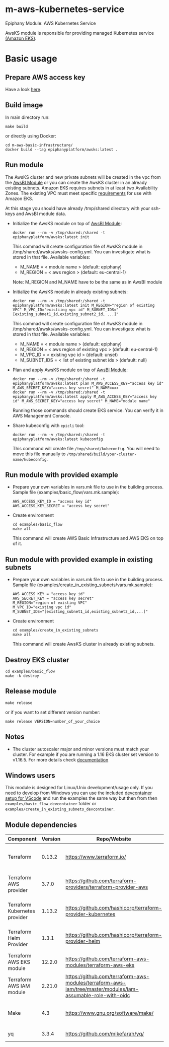 # m-aws-kubernetes-service

Epiphany Module: AWS Kubernetes Service

AwsKS module is reponsible for providing managed Kubernetes service [(Amazon EKS)](https://aws.amazon.com/eks/).

# Basic usage

## Prepare AWS access key

Have a look [here](https://docs.aws.amazon.com/general/latest/gr/aws-sec-cred-types.html#access-keys-and-secret-access-keys).

## Build image

In main directory run:

  ```shell
  make build
  ```

or directly using Docker:

  ```shell
  cd m-aws-basic-infrastructure/
  docker build --tag epiphanyplatform/awsks:latest .
  ```

## Run module

The AwsKS cluster and new private subnets will be created in the vpc from the [AwsBI Module](https://github.com/epiphany-platform/m-aws-basic-infrastructure) or you can create the AwsKS cluster in an already existing subnets. Amazon EKS requires subnets in at least two Availability Zones. The existing VPC must meet specific [requirements](https://docs.aws.amazon.com/eks/latest/userguide/network_reqs.html) for use with Amazon EKS.

At this stage you should have already /tmp/shared directory with your ssh-keys and AwsBI module data.

* Initialize the AwsKS module on top of [AwsBI Module](https://github.com/epiphany-platform/m-aws-basic-infrastructure):

  ```shell
  docker run --rm -v /tmp/shared:/shared -t epiphanyplatform/awsks:latest init
  ```

  This commad will create configuration file of AwsKS module in /tmp/shared/awsks/awsks-config.yml. You can investigate what is stored in that file.
  Available variables:
  * M_NAME = < module name > (default: epiphany)
  * M_REGION = < aws region > (default: eu-central-1)

  Note: M_REGION and M_NAME have to be the same as in AwsBI module

* Initialize the AwsKS module in already existing subnets:

  ```shell
  docker run --rm -v /tmp/shared:/shared -t epiphanyplatform/awsks:latest init M_REGION="region of existing VPC" M_VPC_ID="existiing vpc id" M_SUBNET_IDS="[existing_subnet1_id,existing_subnet2_id, ...]"
  ```

   This commad will create configuration file of AwsKS module in /tmp/shared/awsks/awsks-config.yml. You can investigate what is stored in that file.
  Available variables:
  * M_NAME = < module name > (default: epiphany)
  * M_REGION = < aws region of existing vpc > (default: eu-central-1)
  * M_VPC_ID = < existing vpc id > (default: unset)
  * M_SUBNET_IDS = < list of existing subnet ids > (default: null)

* Plan and apply AwsKS module on top of [AwsBI Module](https://github.com/epiphany-platform/m-aws-basic-infrastructure):

  ```shell
  docker run --rm -v /tmp/shared:/shared -t epiphanyplatform/awsks:latest plan M_AWS_ACCESS_KEY="access key id" M_AWS_SECRET_KEY="access key secret" M_NAME=xxx
  docker run --rm -v /tmp/shared:/shared -t epiphanyplatform/awsks:latest apply M_AWS_ACCESS_KEY="access key id" M_AWS_SECRET_KEY="access key secret" M_NAME="module name"
  ```

  Running those commands should create EKS service. You can verify it in AWS Management Console.

* Share kubeconfig with `epicli` tool:

  ```shell
  docker run --rm -v /tmp/shared:/shared -t epiphanyplatform/awsks:latest kubeconfig
  ```

  This command will create file `/tmp/shared/kubeconfig`. You will need to move this file manually to `/tmp/shared/build/your-cluster-name/kubeconfig`.

## Run module with provided example

* Prepare your own variables in vars.mk file to use in the building process. Sample file (examples/basic_flow/vars.mk.sample):

  ```shell
  AWS_ACCESS_KEY_ID = "access key id"
  AWS_ACCESS_KEY_SECRET = "access key secret"
  ```

* Create environment

  ```shell
  cd examples/basic_flow
  make all
  ```

  This command will create AWS Basic Infrastructure and AWS EKS on top of it.

## Run module with provided example in existing subnets

* Prepare your own variables in vars.mk file to use in the building process. Sample file (examples/create_in_existing_subnets/vars.mk.sample):

  ```shell
  AWS_ACCESS_KEY = "access key id"
  AWS_SECRET_KEY = "access key secret"
  M_REGION="region of existing VPC"
  M_VPC_ID="existing vpc id"
  M_SUBNET_IDS="[existing_subnet1_id,existing_subnet2_id,...]"
  ```

* Create environment

  ```shell
  cd examples/create_in_existing_subnets
  make all
  ```

  This command will create AwsKS cluster in already existing subnets.

## Destroy EKS cluster

  ```shell
  cd examples/basic_flow
  make -k destroy
  ```

## Release module

  ```shell
  make release
  ```

or if you want to set different version number:

  ```shell
  make release VERSION=number_of_your_choice
  ```

## Notes

* The cluster autoscaler major and minor versions must match your cluster.
For example if you are running a 1.16 EKS cluster set version to v1.16.5.
For more details check [documentation](https://github.com/terraform-aws-modules/terraform-aws-eks/blob/master/docs/autoscaling.md#notes)

## Windows users

This module is designed for Linux/Unix development/usage only. If you need to develop from Windows you can use the included [devcontainer setup for VScode](https://code.visualstudio.com/docs/remote/containers-tutorial) and run the examples the same way but then from then ```examples/basic_flow_devcontainer``` folder or ```examples/create_in_existing_subnets_devcontainer```.
 
## Module dependencies

| Component                     | Version | Repo/Website                                                                                                | License                                                           |
| ----------------------------- | ------- | ----------------------------------------------------------------------------------------------------------- | ----------------------------------------------------------------- |
| Terraform                     | 0.13.2  | https://www.terraform.io/                                                                                   | [Mozilla Public License 2.0](https://github.com/hashicorp/terraform/blob/master/LICENSE) |
| Terraform AWS provider        | 3.7.0   | https://github.com/terraform-providers/terraform-provider-aws                                               | [Mozilla Public License 2.0](https://github.com/terraform-providers/terraform-provider-aws/blob/master/LICENSE) |
| Terraform Kubernetes provider | 1.13.2  | https://github.com/hashicorp/terraform-provider-kubernetes                                                  | [Mozilla Public License 2.0](https://github.com/hashicorp/terraform-provider-kubernetes/blob/master/LICENSE) |
| Terraform Helm Provider       | 1.3.1   | https://github.com/hashicorp/terraform-provider-helm                                                        | [Mozilla Public License 2.0](https://github.com/hashicorp/terraform-provider-helm/blob/master/LICENSE) |
| Terraform AWS EKS module      | 12.2.0  | https://github.com/terraform-aws-modules/terraform-aws-eks                                                  | [Apache License 2.0](https://github.com/terraform-aws-modules/terraform-aws-eks/blob/master/LICENSE) |
| Terraform AWS IAM module      | 2.21.0  | https://github.com/terraform-aws-modules/terraform-aws-iam/tree/master/modules/iam-assumable-role-with-oidc | [Apache License 2.0](https://github.com/terraform-aws-modules/terraform-aws-iam/blob/master/LICENSE) |
| Make                          | 4.3     | https://www.gnu.org/software/make/                                                                          | [GNU General Public License](https://www.gnu.org/licenses/gpl-3.0.html) |
| yq                            | 3.3.4   | https://github.com/mikefarah/yq/                                                                            | [MIT License](https://github.com/mikefarah/yq/blob/master/LICENSE) |
